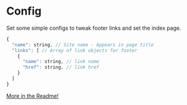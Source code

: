 # Config

Set some simple configs to tweak footer links and set the index page.

```js
{
  "name": string, // Site name - Appears in page title
  "links": [ // Array of link objects for footer
    {
      "name": string, // link name
      "href": string, // link href
    }
  ]
}
```

[More in the Readme!](https://github.com/PeterGrillot/webgen)
